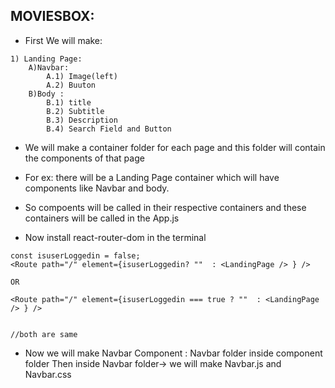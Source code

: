 ## MOVIESBOX:
- First We will make:
```
1) Landing Page:
    A)Navbar:
        A.1) Image(left)
        A.2) Buuton
    B)Body :
        B.1) title
        B.2) Subtitle
        B.3) Description
        B.4) Search Field and Button
```
- We will make a container folder for each page and this folder will contain the components of that page
- For ex: there will be a Landing Page container which will have components like Navbar and body.
- So compoents will be called in their respective containers and these containers will be called in the App.js

- Now install react-router-dom in the terminal
```
const isuserLoggedin = false;
<Route path="/" element={isuserLoggedin? ""  : <LandingPage /> } />

OR

<Route path="/" element={isuserLoggedin === true ? ""  : <LandingPage /> } />


//both are same
```

- Now we will make Navbar Component : Navbar folder inside component folder Then inside Navbar folder-> we will make Navbar.js and Navbar.css